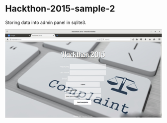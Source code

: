 # Hackthon-2015-sample-2
Storing data into admin panel in sqlite3.

![Screenshot](https://raw.githubusercontent.com/Shekharrajak/Hackthon-2015-sample-2/master/static/images/Screenshot%20from%202015-08-23%2002%3A26%3A32.png.jpg "Screenshot")
